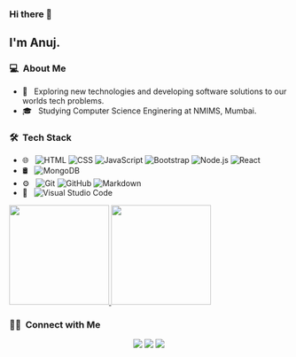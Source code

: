 ### Hi there 👋

<h2>I'm Anuj.</h2>

<h3> 💻 &nbsp;About Me </h3>

- 🤔 &nbsp; Exploring new technologies and developing software solutions to our worlds tech problems.
- 🎓 &nbsp; Studying Computer Science Enginering at NMIMS, Mumbai.


<h3> 🛠 &nbsp;Tech Stack</h3>

- 🌐 &nbsp;
  ![HTML](https://img.shields.io/badge/-HTML-333333?style=flat&logo=HTML5)
  ![CSS](https://img.shields.io/badge/-CSS-333333?style=flat&logo=CSS3&logoColor=1572B6)
  ![JavaScript](https://img.shields.io/badge/-JavaScript-333333?style=flat&logo=javascript)
  ![Bootstrap](https://img.shields.io/badge/-Bootstrap-333333?style=flat&logo=bootstrap&logoColor=563D7C)
  ![Node.js](https://img.shields.io/badge/-Node.js-333333?style=flat&logo=node.js)
  ![React](https://img.shields.io/badge/-React-333333?style=flat&logo=react)
- 🛢 &nbsp;
  ![MongoDB](https://img.shields.io/badge/-MongoDB-333333?style=flat&logo=mongodb)
- ⚙️ &nbsp;
  ![Git](https://img.shields.io/badge/-Git-333333?style=flat&logo=git)
  ![GitHub](https://img.shields.io/badge/-GitHub-333333?style=flat&logo=github)
  ![Markdown](https://img.shields.io/badge/-Markdown-333333?style=flat&logo=markdown)
- 🔧 &nbsp;
  ![Visual Studio Code](https://img.shields.io/badge/-Visual%20Studio%20Code-333333?style=flat&logo=visual-studio-code&logoColor=007ACC)


<p>
<a href="https://github.com/AVS1508">
  <img height="180em" src="https://github-readme-stats.vercel.app/api?username=nuje98&show_icons=true&theme=radical" />
  <img height="180em" src="https://github-readme-stats-eight-theta.vercel.app/api/top-langs/?username=nuje98&theme=radical&layout=compact&exclude_lang=java+r" />
</a>
</p>


<h3> 🤝🏻 &nbsp;Connect with Me </h3>

<p align="center">
<a href="http://anujjhamb.herokuapp.com/"><img src="https://img.shields.io/badge/-Anuj Jhamb-3423A6?style=flat-square&logo=Google-Chrome&logoColor=white"/></a>
<a href="https://www.linkedin.com/in/anuj-jhamb/"><img src="https://img.shields.io/badge/-Anuj%20Jhamb-0077B5?style=flat-square&logo=Linkedin&logoColor=white"/></a>
<a href="mailto:anuj.jhamb23@gamil.com"><img src="https://img.shields.io/badge/-anuj.jhamb23@gamil.com-D14836?style=flat-square&logo=Gmail&logoColor=white"/></a>
